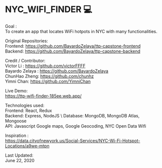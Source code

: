 # NYC_WIFI_FINDER :computer: 
Goal :  \
       To create an app that locates WiFi hotpots in NYC with many functionalities. 



Original Repositories: \
                       Frontend: https://github.com/BayardoZelaya/ttp-capstone-frontend \
                       Backend:  https://github.com/BayardoZelaya/ttp-capstone-backend
                     
                       




Credit / Contributor:  
                      Victor Li : https://github.com/victorFFFF \
                      Bayardo Zelaya : https://github.com/BayardoZelaya \
                      ChunHao Zheng: https://github.com/chunhz \
                      Yimni Chan: https://github.com/YimniChan  
                      
                      
                      
Live Demo: \
              https://ttp-wifi-finder-185ee.web.app/



            
                      
Technologies used:   
                     Frontend:  React, Redux \
                     Backend:   Express, NodeJS \ 
                     Database:  MongoDB, MongoDB Atlas, Mongoose \
                     API:       Javascript Google maps, Google Geocoding, NYC Open Data Wifi

                
                     
                     
                   
                    
Inspiration : \
https://data.cityofnewyork.us/Social-Services/NYC-Wi-Fi-Hotspot-Locations/a9we-mtpn
                    
                   
Last Updated:  
June 22, 2020


                      
